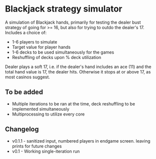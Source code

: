 # Blackjack strategy simulator

A simulation of Blackjack hands, primarily for testing the dealer bust strategy of going for >= 16, but also for trying to outdo the dealer's 17. Includes a choice of:
* 1-6 players to simulate
* Target value for player hands
* 1-6 decks to be used simultaneously for the games
* Reshuffling of decks upon % deck utilization

Dealer plays a soft 17, i.e. if the dealer's hand includes an ace (11) and the total hand value is 17, the dealer hits. Otherwise it stops at or above 17, as most casinos suggest.


## To be added
* Multiple iterations to be ran at the time, deck reshuffling to be implemented simultaneously
* Multiprocessing to utilize every core

## Changelog

* v0.1.1 - sanitized input, numbered players in endgame screen. leaving prints for future changes
* v0.1 - Working single-iteration run
